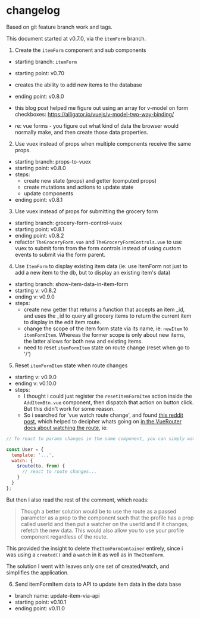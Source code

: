 # changelog

Based on git feature branch work and tags.

This document started at v0.7.0, via the `itemForm` branch.

1. Create the `itemForm` component and sub components

- starting branch: `itemForm`
- starting point: v0.70
- creates the ability to add new items to the database
- ending point: v0.8.0

- this blog post helped me figure out using an array for v-model on form checkboxes: https://alligator.io/vuejs/v-model-two-way-binding/

- re: vue forms - you figure out what kind of data the browser would normally make, and then create those data properties.

2. Use vuex instead of props when multiple components receive the same props.

- starting branch: props-to-vuex
- starting point: v0.8.0
- steps:
  - create new state (props) and getter (computed props)
  - create mutations and actions to update state
  - update components
- ending point: v0.8.1

3. Use vuex instead of props for submitting the grocery form

- starting branch: grocery-form-control-vuex
- starting point: v0.8.1
- ending point: v0.8.2
- refactor `TheGroceryForm.vue` and `TheGroceryFormControls.vue` to use vuex to submit form from the form controls instead of using custom events to submit via the form parent.

4. Use `ItemForm` to display existing item data (ie: use ItemForm not just to add a new item to the db, but to display an existing item's data)

- starting branch: show-item-data-in-item-form
- starting v: v0.8.2
- ending v: v0.9.0
- steps:
  - create new getter that returns a function that accepts an item \_id, and uses the \_id to query all grocery items to return the current item to display in the edit item route.
  - change the scope of the item form state via its name, ie: `newItem` to `itemFormItem`. Whereas the former scope is only about new items, the latter allows for both new and existing items.
  - need to reset `itemFormItem` state on route change (reset when go to '/')

5. Reset `itemFormItem` state when route changes

- starting v: v0.9.0
- ending v: v0.10.0
- steps:
  - I thought i could just register the `resetItemFormItem` action inside the `AddItemBtn.vue` component, then dispatch that action on button click. But this didn't work for some reason.
  - So i searched for 'vue watch route change', and found [this reddit post](https://www.reddit.com/r/vuejs/comments/77i8vh/vuerouter_how_to_react_to_url_changes/donk0pd), which helped to decipher whats going on [in the VueRouter docs about watching the route](https://router.vuejs.org/guide/essentials/dynamic-matching.html#reacting-to-params-changes), ie:

```js
// To react to params changes in the same component, you can simply watch the $route object:

const User = {
  template: '...',
  watch: {
    $route(to, from) {
      // react to route changes...
    }
  }
};
```

But then I also read the rest of the comment, which reads:

> Though a better solution would be to use the route as a passed parameter as a prop to the component such that the profile has a prop called userId and then put a watcher on the userId and if it changes, refetch the new data. This would also allow you to use your profile component regardless of the route.

This provided the insight to delete `TheItemFormContainer` entirely, since i was using a `created()` and a `watch` in it as well as in `TheItemForm`.

The solution I went with leaves only one set of created/watch, and simplifies the application.

6. Send itemFormItem data to API to update item data in the data base

- branch name: update-item-via-api
- starting point: v0.10.1
- ending point: v0.11.0
